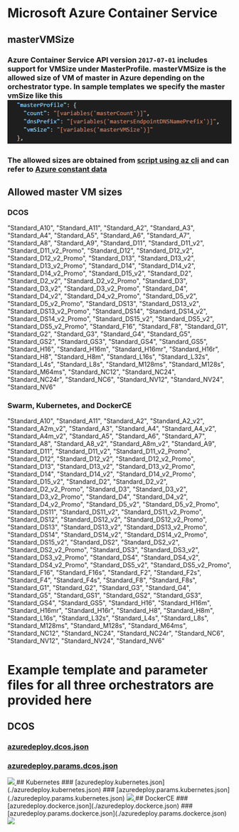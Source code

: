 # Microsoft Azure Container Service
## masterVMSize

### Azure Container Service API version `2017-07-01` includes support for VMSize under MasterProfile. masterVMSize is the allowed size of VM of master in Azure depending on the orchestrator type. In sample templates we specify the master vmSize like this ![nsg image](resources/masterprofile.png)

### The allowed sizes are obtained from [script using az cli](https://github.com/Azure/acs-engine/blob/master/pkg/acsengine/Get-AzureConstants.py) and can refer to [Azure constant data](https://github.com/Azure/acs-engine/blob/master/pkg/acsengine/azureconst.go)

## Allowed master VM sizes
### DCOS
"Standard_A10",
"Standard_A11",
"Standard_A2",
"Standard_A3",
"Standard_A4",
"Standard_A5",
"Standard_A6",
"Standard_A7",
"Standard_A8",
"Standard_A9",
"Standard_D11",
"Standard_D11_v2",
"Standard_D11_v2_Promo",
"Standard_D12",
"Standard_D12_v2",
"Standard_D12_v2_Promo",
"Standard_D13",
"Standard_D13_v2",
"Standard_D13_v2_Promo",
"Standard_D14",
"Standard_D14_v2",
"Standard_D14_v2_Promo",
"Standard_D15_v2",
"Standard_D2",
"Standard_D2_v2",
"Standard_D2_v2_Promo",
"Standard_D3",
"Standard_D3_v2",
"Standard_D3_v2_Promo",
"Standard_D4",
"Standard_D4_v2",
"Standard_D4_v2_Promo",
"Standard_D5_v2",
"Standard_D5_v2_Promo",
"Standard_DS13",
"Standard_DS13_v2",
"Standard_DS13_v2_Promo",
"Standard_DS14",
"Standard_DS14_v2",
"Standard_DS14_v2_Promo",
"Standard_DS15_v2",
"Standard_DS5_v2",
"Standard_DS5_v2_Promo",
"Standard_F16",
"Standard_F8",
"Standard_G1",
"Standard_G2",
"Standard_G3",
"Standard_G4",
"Standard_G5",
"Standard_GS2",
"Standard_GS3",
"Standard_GS4",
"Standard_GS5",
"Standard_H16",
"Standard_H16m",
"Standard_H16mr",
"Standard_H16r",
"Standard_H8",
"Standard_H8m",
"Standard_L16s",
"Standard_L32s",
"Standard_L4s",
"Standard_L8s",
"Standard_M128ms",
"Standard_M128s",
"Standard_M64ms",
"Standard_NC12",
"Standard_NC24",
"Standard_NC24r",
"Standard_NC6",
"Standard_NV12",
"Standard_NV24",
"Standard_NV6"

### Swarm, Kubernetes, and DockerCE
"Standard_A10",
"Standard_A11",
"Standard_A2",
"Standard_A2_v2",
"Standard_A2m_v2",
"Standard_A3",
"Standard_A4",
"Standard_A4_v2",
"Standard_A4m_v2",
"Standard_A5",
"Standard_A6",
"Standard_A7",
"Standard_A8",
"Standard_A8_v2",
"Standard_A8m_v2",
"Standard_A9",
"Standard_D11",
"Standard_D11_v2",
"Standard_D11_v2_Promo",
"Standard_D12",
"Standard_D12_v2",
"Standard_D12_v2_Promo",
"Standard_D13",
"Standard_D13_v2",
"Standard_D13_v2_Promo",
"Standard_D14",
"Standard_D14_v2",
"Standard_D14_v2_Promo",
"Standard_D15_v2",
"Standard_D2",
"Standard_D2_v2",
"Standard_D2_v2_Promo",
"Standard_D3",
"Standard_D3_v2",
"Standard_D3_v2_Promo",
"Standard_D4",
"Standard_D4_v2",
"Standard_D4_v2_Promo",
"Standard_D5_v2",
"Standard_D5_v2_Promo",
"Standard_DS11",
"Standard_DS11_v2",
"Standard_DS11_v2_Promo",
"Standard_DS12",
"Standard_DS12_v2",
"Standard_DS12_v2_Promo",
"Standard_DS13",
"Standard_DS13_v2",
"Standard_DS13_v2_Promo",
"Standard_DS14",
"Standard_DS14_v2",
"Standard_DS14_v2_Promo",
"Standard_DS15_v2",
"Standard_DS2",
"Standard_DS2_v2",
"Standard_DS2_v2_Promo",
"Standard_DS3",
"Standard_DS3_v2",
"Standard_DS3_v2_Promo",
"Standard_DS4",
"Standard_DS4_v2",
"Standard_DS4_v2_Promo",
"Standard_DS5_v2",
"Standard_DS5_v2_Promo",
"Standard_F16",
"Standard_F16s",
"Standard_F2",
"Standard_F2s",
"Standard_F4",
"Standard_F4s",
"Standard_F8",
"Standard_F8s",
"Standard_G1",
"Standard_G2",
"Standard_G3",
"Standard_G4",
"Standard_G5",
"Standard_GS1",
"Standard_GS2",
"Standard_GS3",
"Standard_GS4",
"Standard_GS5",
"Standard_H16",
"Standard_H16m",
"Standard_H16mr",
"Standard_H16r",
"Standard_H8",
"Standard_H8m",
"Standard_L16s",
"Standard_L32s",
"Standard_L4s",
"Standard_L8s",
"Standard_M128ms",
"Standard_M128s",
"Standard_M64ms",
"Standard_NC12",
"Standard_NC24",
"Standard_NC24r",
"Standard_NC6",
"Standard_NV12",
"Standard_NV24",
"Standard_NV6"

# Example template and parameter files for all three orchestrators are provided here
## DCOS
### [azuredeploy.dcos.json](./azuredeploy.dcos.json)
### [azuredeploy.params.dcos.json](./azuredeploy.params.dcos.json)
<a href="https://portal.azure.com/#create/Microsoft.Template/uri/https%3A%2F%2Fraw.githubusercontent.com%2FAzure%2Facs%2Fmaster%2Fdocs%2FMasterSize%2Fazuredeploy.dcos.json" target="_blank">
     <img src="http://azuredeploy.net/deploybutton.png"/>
</a>
## Kubernetes
### [azuredeploy.kubernetes.json](./azuredeploy.kubernetes.json)
### [azuredeploy.params.kubernetes.json](./azuredeploy.params.kubernetes.json)
<a href="https://portal.azure.com/#create/Microsoft.Template/uri/https%3A%2F%2Fraw.githubusercontent.com%2FAzure%2Facs%2Fmaster%2Fdocs%2FMasterSize%2Fazuredeploy.kubernetes.json" target="_blank">
     <img src="http://azuredeploy.net/deploybutton.png"/>
</a>
## DockerCE
### [azuredeploy.dockerce.json](./azuredeploy.dockerce.json)
### [azuredeploy.params.dockerce.json](./azuredeploy.params.dockerce.json)
<a href="https://portal.azure.com/#create/Microsoft.Template/uri/https%3A%2F%2Fraw.githubusercontent.com%2FAzure%2Facs%2Fmaster%2Fdocs%2FMasterSize%2Fazuredeploy.dockerce.json" target="_blank">
     <img src="http://azuredeploy.net/deploybutton.png"/>
</a>
